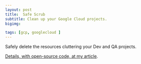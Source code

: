 ```yaml
---
layout: post
title:  Safe Scrub
subtitle: Clean up your Google Cloud projects.
bigimg:

tags: [gcp, googlecloud ]
---
```


Safely delete the resources cluttering your Dev and QA projects.

[Details, with open-source code, at my article](https://blog.doit-intl.com/safe-scrub-clean-up-your-google-cloud-projects-f90f18aca311).
